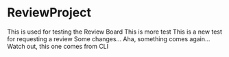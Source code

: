 # ReviewProject
This is used for testing the Review Board
This is more test
This is a new test for requesting a review
Some changes...
Aha, something comes again...
Watch out, this one comes from CLI
